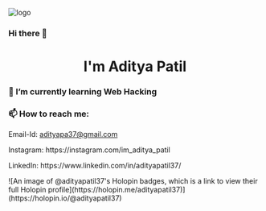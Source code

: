 ![logo](https://avatars.githubusercontent.com/u/59890155?v=4)
### Hi there 👋
<h1 align="center">I'm Aditya Patil</h1>
<h3>🌱 I’m currently learning Web Hacking</h3>
<h3>📫 How to reach me: </h3>
  <p>Email-Id: <a href="mailto:adityapa37@gmail.com">adityapa37@gmail.com</a></p>
  <p>Instagram: https://instagram.com/im_aditya_patil</p>
  <p>LinkedIn: https://www.linkedin.com/in/adityapatil37/</p>
![An image of @adityapatil37's Holopin badges, which is a link to view their full Holopin profile](https://holopin.me/adityapatil37)](https://holopin.io/@adityapatil37)
  
<!--
**adityapatil37/adityapatil37** is a ✨ _special_ ✨ repository because its `README.md` (this file) appears on your GitHub profile.

Here are some ideas to get you started:

- 🔭 I’m currently working on ...
- 🌱 I’m currently learning Bug Bounty Hunting
- 👯 I’m looking to collaborate on ...
- 🤔 I’m looking for help with ...
- 💬 Ask me about ...
- 📫 How to reach me: ...
- 😄 Pronouns: ...
- ⚡ Fun fact: ...
-->
